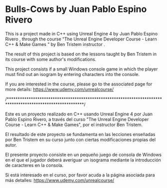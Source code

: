# Bulls-Cows by Juan Pablo Espino Rivero

This is a project made in C++ using Unreal Engine 4 by Juan Pablo Espino Rivero , through the course
"The Unreal Engine Developer Course - Learn C++ & Make Games " by Ben Tristem instructor .

The result of this project is based on the lessons taught by Ben Tristem in its course with some author's modifications.

This project consists if a small Windows console game in which the player must find out an isogram by entering characters 
into the console.

If you are interested in the course, please go to the associated page for more details: https://www.udemy.com/unrealcourse/

/***********************************************************************************************************/

Este es un proyecto realizado en C++ usando Unreal Engine 4 por Juan Pablo Espino Rivero, a través del curso 
"The Unreal Engine Developer Course - Learn C++ & Make Games", por el instructor Ben Tristem.

El resultado de este proyecto se fundamenta en las lecciones enseñadas por Ben Tristem en su curso junto con
ciertas modificaciones propias del autor.

El presente proyecto consiste en un pequeño juego de consola de Windows en el que el jugador deberá averiguar un isograma
mediante la introducción de caracteres en la consola.

Si está interesado en el curso, por favor acuda a la página asociada para más detalles: https://www.udemy.com/unrealcourse/

